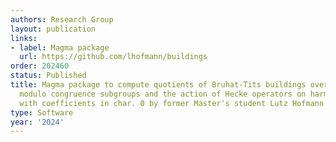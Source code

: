 ```yaml
---
authors: Research Group
layout: publication
links:
- label: Magma package
  url: https://github.com/lhofmann/buildings
order: 202460
status: Published
title: Magma package to compute quotients of Bruhat-Tits buildings over function fields
  modulo congruence subgroups and the action of Hecke operators on harmonic cocycles
  with coefficients in char. 0 by former Master's student Lutz Hofmann
type: Software
year: '2024'
---
```

